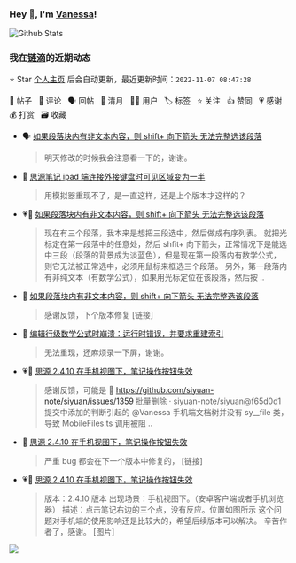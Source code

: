 ### Hey 👋, I'm [Vanessa](http://vanessa.b3log.org/)!

![Github Stats](https://github-readme-stats.vercel.app/api?username=Vanessa219&show_icons=true)

<!--events start -->

### 我在[链滴](https://ld246.com)的近期动态

⭐️ Star [个人主页](https://github.com/Vanessa219/Vanessa219) 后会自动更新，最近更新时间：`2022-11-07 08:47:28`

📝 帖子 &nbsp; 💬 评论 &nbsp; 🗣 回帖 &nbsp; 🌙 清月 &nbsp; 👨‍💻 用户 &nbsp; 🏷️ 标签 &nbsp; ⭐️ 关注 &nbsp; 👍 赞同 &nbsp; 💗 感谢 &nbsp; 💰 打赏 &nbsp; 🗃 收藏

* 🗣 [如果段落块内有非文本内容，则 shift+ 向下箭头 无法完整选该段落](https://ld246.com/article/1667728049688/comment/1667747148197#comments)

  > 明天修改的时候我会注意看一下的，谢谢。
* 💬 [思源笔记 ipad 端连接外接键盘时可见区域变为一半](https://ld246.com/article/1667718881846/comment/1667748807877#comments)

  > 用模拟器重现不了，是一直这样，还是上个版本才这样的？
* 💗📝 [如果段落块内有非文本内容，则 shift+ 向下箭头 无法完整选该段落](https://ld246.com/article/1667728049688)

  > 现在有三个段落，我本来是想把三段选中，然后做成有序列表。 就把光标定在第一段落中的任意处，然后 shfit+ 向下箭头，正常情况下是能选中三段（段落的背景成为淡蓝色），但是现在第一段落内有数学公式，则它无法被正常选中，必须用鼠标来框选三个段落。 另外，第一段落内有非纯文本（有数学公式），如果用光标定位在该段落，然后按  ..
* 💬 [如果段落块内有非文本内容，则 shift+ 向下箭头 无法完整选该段落](https://ld246.com/article/1667728049688/comment/1667743271853#comments)

  > 感谢反馈，下个版本修复 [链接]
* 💬 [编辑行级数学公式时崩溃：运行时错误，并要求重建索引](https://ld246.com/article/1667727019876/comment/1667741854122#comments)

  > 无法重现，还麻烦录一下屏，谢谢。
* 💗💬 [思源 2.4.10 在手机视图下，笔记操作按钮失效](https://ld246.com/article/1667670637543/comment/1667674956913#comments)

  > 感谢反馈，可能是 🎨 https://github.com/siyuan-note/siyuan/issues/1359 批量删除 · siyuan-note/siyuan@f65d0d1 提交中添加的判断引起的 @Vanessa 手机端文档树并没有 sy__file 类，导致 MobileFiles.ts 调用被阻 ..
* 💬 [思源 2.4.10 在手机视图下，笔记操作按钮失效](https://ld246.com/article/1667670637543/comment/1667740906053#comments)

  > 严重 bug 都会在下一个版本中修复的， [链接]
* 💗📝 [思源 2.4.10 在手机视图下，笔记操作按钮失效](https://ld246.com/article/1667670637543)

  > 版本：2.4.10 版本 出现场景：手机视图下。（安卓客户端或者手机浏览器） 描述：点击笔记右边的三个点，没有反应。位置如图所示 这个问题对手机端的使用影响还是比较大的，希望后续版本可以解决。 辛苦作者了，感谢。 [图片]


<!--events end -->

<a title="Hits" target="_blank" href="https://github.com/Vanessa219/Vanessa219"><img src="https://hits.b3log.org/Vanessa219/Vanessa219.svg"></a>
